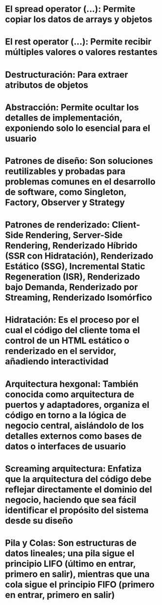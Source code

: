 # El spread operator (...): **Permite copiar los datos de arrays y objetos**
#   El rest operator (...): **Permite recibir múltiples valores o valores restantes**
#          Destructuración: **Para extraer atributos de objetos**
#              Abstracción: **Permite ocultar los detalles de implementación, exponiendo solo lo esencial para el usuario**
#       Patrones de diseño: **Son soluciones reutilizables y probadas para problemas comunes en el desarrollo de software, como Singleton, Factory, Observer y Strategy**
#  Patrones de renderizado: **Client-Side Rendering, Server-Side Rendering, Renderizado Híbrido (SSR con Hidratación), Renderizado Estático (SSG), Incremental Static Regeneration (ISR), Renderizado bajo Demanda, Renderizado por Streaming, Renderizado Isomórfico**
#              Hidratación: **Es el proceso por el cual el código del cliente toma el control de un HTML estático o renderizado en el servidor, añadiendo interactividad**
#    Arquitectura hexgonal: **También conocida como arquitectura de puertos y adaptadores, organiza el código en torno a la lógica de negocio central, aislándolo de los detalles externos como bases de datos o interfaces de usuario**
#   Screaming arquitectura: **Enfatiza que la arquitectura del código debe reflejar directamente el dominio del negocio, haciendo que sea fácil identificar el propósito del sistema desde su diseño**
#             Pila y Colas: **Son estructuras de datos lineales; una pila sigue el principio LIFO (último en entrar, primero en salir), mientras que una cola sigue el principio FIFO (primero en entrar, primero en salir)**
